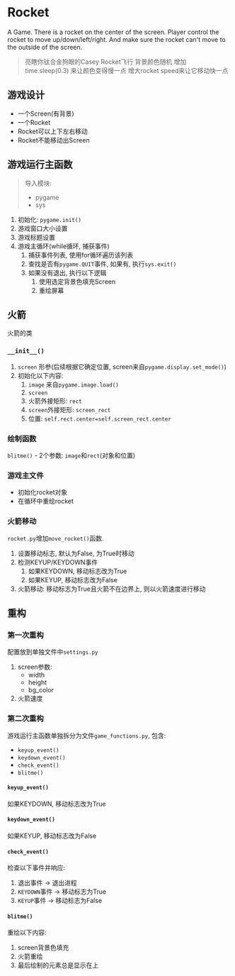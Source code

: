 # Rocket
A Game. There is a rocket on the center of the screen. Player control the rocket to move up/down/left/right. And make sure the rocket can't move to the outside of the screen.

> 亮瞎你钛合金狗眼的Casey Rocket飞行
> 背景颜色随机
> 增加 time.sleep(0.3) 来让颜色变得慢一点
> 增大rocket speed来让它移动快一点

## 游戏设计

- 一个Screen(有背景)
- 一个Rocket
- Rocket可以上下左右移动
- Rocket不能移动出Screen

## 游戏运行主函数

> 导入模块:
> - pygame
> - sys

1. 初始化: `pygame.init()`
2. 游戏窗口大小设置
3. 游戏标题设置
4. 游戏主循环(while循环, 捕获事件)
    1. 捕获事件列表, 使用for循环遍历该列表
    2. 查找是否有`pygame.QUIT`事件, 如果有, 执行`sys.exit()`
    3. 如果没有退出, 执行以下逻辑
        1. 使用选定背景色填充Screen
        2. 重绘屏幕

## 火箭

火箭的类

### `__init__()` 

1. `screen` 形参(后续根据它确定位置, screen来自`pygame.display.set_mode()`)
2. 初始化以下内容:
    1. `image` 来自`pygame.image.load()`
    2. `screen`
    3. 火箭外接矩形: `rect`
    4. `screen`外接矩形: `screen_rect`
    5. 位置: `self.rect.center=self.screen_rect.center`

### 绘制函数

`blitme()` - 2个参数: `image`和`rect`(对象和位置)

### 游戏主文件

- 初始化rocket对象
- 在循环中重绘rocket

### 火箭移动

`rocket.py`增加`move_rocket()`函数.

1. 设置移动标志, 默认为False, 为True时移动
2. 检测KEYUP/KEYDOWN事件
    1. 如果KEYDOWN, 移动标志改为True
    2. 如果KEYUP, 移动标志改为False
3. 火箭移动: 移动标志为True且火箭不在边界上, 则以火箭速度进行移动

## 重构

### 第一次重构

配置放到单独文件中`settings.py`
1. screen参数:
    - width
    - height
    - bg_color
2. 火箭速度

### 第二次重构

游戏运行主函数单独拆分为文件`game_functions.py`, 包含:

- `keyup_event()`
- `keydown_event()`
- `check_event()`
- `blitme()`

#### `keyup_event()`

如果KEYDOWN, 移动标志改为True

#### `keydown_event()`

如果KEYUP, 移动标志改为False

#### `check_event()`

检查以下事件并响应:

1. 退出事件 -> 退出进程
2. `KEYDOWN`事件 -> 移动标志为True
3. `KEYUP`事件 -> 移动标志为False

#### `blitme()`

重绘以下内容:

1. screen背景色填充
2. 火箭重绘
3. 最后绘制的元素总是显示在上
